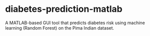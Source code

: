 # diabetes-prediction-matlab
A MATLAB-based GUI tool that predicts diabetes risk using machine learning (Random Forest) on the Pima Indian dataset.
